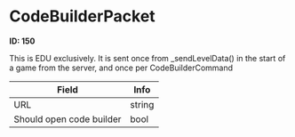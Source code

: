 # CodeBuilderPacket

**ID: 150**  

This is EDU exclusively. It is sent once from _sendLevelData() in the start of a game from the server, and once per CodeBuilderCommand

<table><thead><tr><th>Field</th><th>Info</th></tr></thead><tbody>
<tr><td>URL</td><td>string</td></tr>
<tr><td>Should open code builder</td><td>bool</td></tr>
</tbody></table>